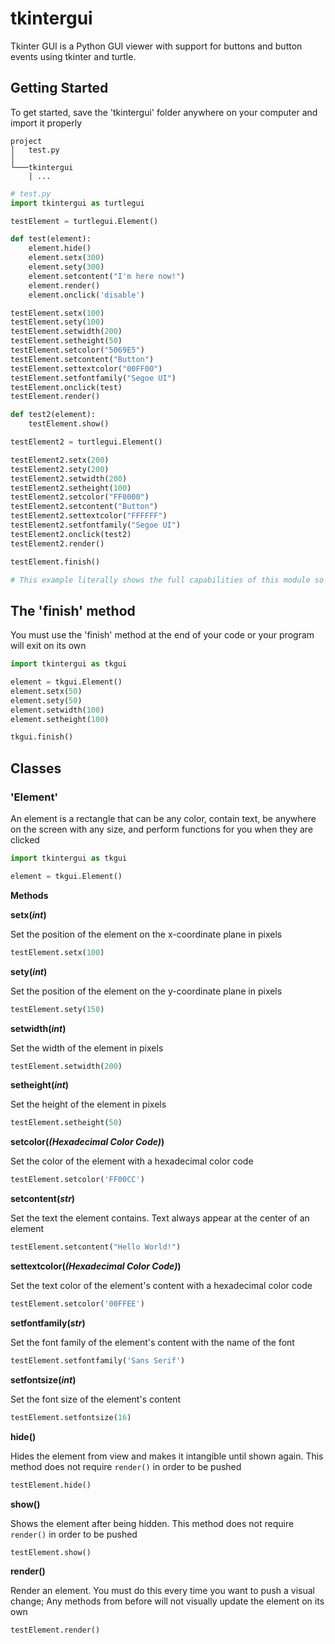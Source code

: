 # tkintergui
Tkinter GUI is a Python GUI viewer with support for buttons and button events using tkinter and turtle.

## Getting Started

To get started, save the 'tkintergui' folder anywhere on your computer and import it properly

```
project
│   test.py  
│
└───tkintergui
    | ...
```

```py
# test.py
import tkintergui as turtlegui

testElement = turtlegui.Element()

def test(element):
    element.hide()
    element.setx(300)
    element.sety(300)
    element.setcontent("I'm here now!")
    element.render()
    element.onclick('disable')

testElement.setx(100)
testElement.sety(100)
testElement.setwidth(200)
testElement.setheight(50)
testElement.setcolor("5069E5")
testElement.setcontent("Button")
testElement.settextcolor("00FF00")
testElement.setfontfamily("Segoe UI")
testElement.onclick(test)
testElement.render()

def test2(element):
    testElement.show()

testElement2 = turtlegui.Element()

testElement2.setx(200)
testElement2.sety(200)
testElement2.setwidth(200)
testElement2.setheight(100)
testElement2.setcolor("FF0000")
testElement2.setcontent("Button")
testElement2.settextcolor("FFFFFF")
testElement2.setfontfamily("Segoe UI")
testElement2.onclick(test2)
testElement2.render()

testElement.finish()

# This example literally shows the full capabilities of this module so far
```

## The 'finish' method

You must use the 'finish' method at the end of your code or your program will exit on its own

```py
import tkintergui as tkgui

element = tkgui.Element()
element.setx(50)
element.sety(50)
element.setwidth(100)
element.setheight(100)

tkgui.finish()
```

## Classes

### 'Element'

An element is a rectangle that can be any color, contain text, be anywhere on the screen with any size, and perform functions for you when they are clicked

```py
import tkintergui as tkgui

element = tkgui.Element()
```
**Methods**

**setx(*int*)**

Set the position of the element on the x-coordinate plane in pixels

```py
testElement.setx(100)
```

**sety(*int*)**

Set the position of the element on the y-coordinate plane in pixels

```py
testElement.sety(150)
```

**setwidth(*int*)**

Set the width of the element in pixels 

```py
testElement.setwidth(200)
```

**setheight(*int*)**

Set the height of the element in pixels 

```py
testElement.setheight(50)
```

**setcolor(*(Hexadecimal Color Code)*)**

Set the color of the element with a hexadecimal color code

```py
testElement.setcolor('FF00CC')
```

**setcontent(*str*)**

Set the text the element contains. Text always appear at the center of an element

```py
testElement.setcontent("Hello World!")
```

**settextcolor(*(Hexadecimal Color Code)*)**

Set the text color of the element's content with a hexadecimal color code

```py
testElement.setcolor('00FFEE')
```

**setfontfamily(*str*)**

Set the font family of the element's content with the name of the font

```py
testElement.setfontfamily('Sans Serif')
```

**setfontsize(*int*)**

Set the font size of the element's content

```py
testElement.setfontsize(16)
```

**hide()**

Hides the element from view and makes it intangible until shown again. This method does not require ``render()`` in order to be pushed

```py
testElement.hide()
```

**show()**

Shows the element after being hidden. This method does not require ``render()`` in order to be pushed

```py
testElement.show()
```

**render()**

Render an element. You must do this every time you want to push a visual change; Any methods from before will not visually update the element on its own

```py
testElement.render()
```


